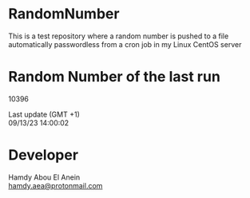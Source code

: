 # RandomNumber    
This is a test repository where a random number is pushed to a file automatically passwordless from a cron job in my Linux CentOS server    
# Random Number of the last run   
10396
      
Last update (GMT +1)    
09/13/23 14:00:02
# Developer    
Hamdy Abou El Anein   
hamdy.aea@protonmail.com
